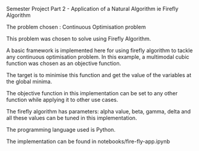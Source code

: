 Semester Project Part 2 - Application of a Natural Algorithm ie Firefly Algorithm

The problem chosen : Continuous Optimisation problem

This problem was chosen to solve using Firefly Algorithm.

A basic framework is implemented here for using firefly algorithm to tackle any continuous optimisation problem.
In this example, a multimodal cubic function was chosen as an objective function. 

The target is to minimise this function and get the value of the variables at the global minima.

The objective function in this implementation can be set to any other function while applying it to other use cases.

The firefly algorithm has parameters: alpha value, beta, gamma, delta and all these values can be tuned in this implementation.

The programming language used is Python.

The implementation can be found in notebooks/fire-fly-app.ipynb

